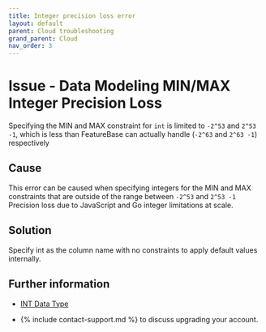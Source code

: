 ```yaml
---
title: Integer precision loss error
layout: default
parent: Cloud troubleshooting
grand_parent: Cloud
nav_order: 3
---
```


# Issue - Data Modeling MIN/MAX Integer Precision Loss

Specifying the MIN and MAX constraint for `int` is limited to `-2^53` and `2^53 -1`, which is less than FeatureBase can actually handle (`-2^63` and `2^63 -1`) respectively

## Cause

This error can be caused when specifying integers for the MIN and MAX constraints that are outside of the range between `-2^53` and `2^53 -1`  Precision loss due to JavaScript and Go integer limitations at scale.

## Solution

Specify int as the column name with no constraints to apply default values internally.

## Further information

* [INT Data Type](/docs/sql-guide/data-types/data-type-int)

* {% include contact-support.md %} to discuss upgrading your account.
